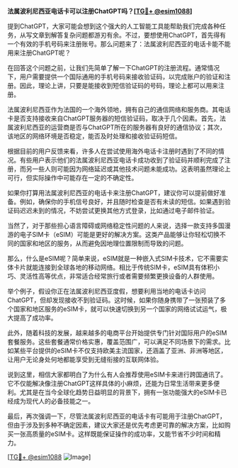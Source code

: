 **法属波利尼西亚电话卡可以注册ChatGPT吗？[[TG💪+ @esim1088](https://t.me/s/esim1088)]**

提到ChatGPT，大家可能会想到这个强大的人工智能工具能帮助我们完成各种任务，从写文章到解答复杂问题都游刃有余。不过，要想使用ChatGPT，首先得有一个有效的手机号码来注册账号。那么问题来了：法属波利尼西亚的电话卡能不能用来注册ChatGPT呢？

在回答这个问题之前，让我们先简单了解一下ChatGPT的注册流程。通常情况下，用户需要提供一个国际通用的手机号码来接收验证码，以完成账户的验证和注册。因此，理论上讲，只要是能接收到短信验证码的号码，理论上都可以用来注册。

法属波利尼西亚作为法国的一个海外领地，拥有自己的通信网络和服务商。其电话卡是否支持接收来自ChatGPT服务器的短信验证码，取决于几个因素。首先，法属波利尼西亚的运营商是否与ChatGPT所在的服务器有良好的通信协议；其次，该地区的网络环境是否稳定，能否及时处理和接收验证码短信。

根据目前的用户反馈来看，许多人在尝试使用海外电话卡注册时遇到了不同的情况。有些用户表示他们的法属波利尼西亚电话卡成功收到了验证码并顺利完成了注册，而另一些人则可能因为网络延迟或其他技术问题未能成功。这表明虽然理论上可行，但实际操作中可能存在一定的不确定性。

如果你打算用法属波利尼西亚的电话卡来注册ChatGPT，建议你可以提前做好准备。例如，确保你的手机信号良好，并且随时检查是否有未读的短信。如果遇到验证码迟迟未到的情况，不妨尝试更换其他方式登录，比如通过电子邮件验证。

当然了，对于那些担心语言障碍或网络稳定性问题的人来说，选择一款支持多国漫游的电子SIM卡（eSIM）可能是更好的解决方案。这类产品能够让你轻松切换不同的国家和地区的服务，从而避免因地理位置限制而导致的问题。

那么，什么是eSIM呢？简单来说，eSIM就是一种嵌入式SIM卡技术，它不需要实体卡片就能连接到全球各地的移动网络。相比于传统SIM卡，eSIM具有体积小巧、灵活性高等优点，非常适合经常旅行或者需要频繁更换设备的人群使用。

举个例子，假设你正在法属波利尼西亚度假，想要利用当地的电话卡访问ChatGPT，但却发现接收不到验证码。这时候，如果你随身携带了一张预装了多个国家和地区服务的eSIM卡，就可以快速切换到另一个国家的网络试试运气，极大提高了成功率。

此外，随着科技的发展，越来越多的电商平台开始提供专门针对国际用户的eSIM套餐服务。这些套餐通常价格实惠，覆盖范围广，可以满足不同场景下的需求。比如某些平台提供的eSIM卡不仅支持欧美主流国家，还涵盖了亚洲、非洲等地区，让用户无论身处何地都能享受到无缝衔接的互联网体验。

说到这里，相信大家都明白了为什么有人会推荐使用eSIM卡来进行跨国通讯了。它不仅能解决像注册ChatGPT这样具体的小麻烦，还能为日常生活带来更多便利。尤其是在当今全球化趋势日益明显的背景下，拥有一张功能强大的eSIM卡已经成为现代人的必备技能之一。

最后，再次强调一下，尽管法属波利尼西亚的电话卡有可能用于注册ChatGPT，但由于涉及到多种不确定因素，建议大家还是优先考虑更可靠的解决方案，比如购买一张高质量的eSIM卡。这样既能保证操作的成功率，又能节省不少时间和精力。

[[TG💪+ @esim1088](https://t.me/s/esim1088) ![Image](https://i.postimg.cc/4NQfJmqS/Snipaste-2025-05-13-00-14-12.png)]